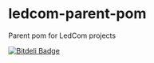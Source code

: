 ledcom-parent-pom
=================

Parent pom for LedCom projects

[![Bitdeli Badge](https://d2weczhvl823v0.cloudfront.net/gehel/ledcom-parent-pom/trend.png)](https://bitdeli.com/free "Bitdeli Badge")

